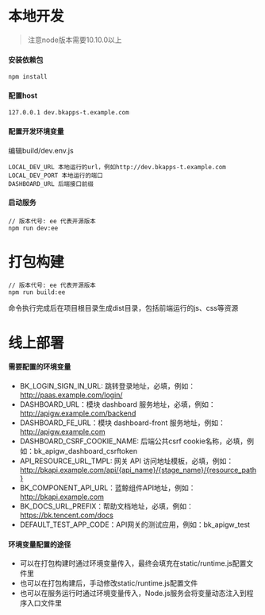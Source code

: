 # 本地开发

> 注意node版本需要10.10.0以上

#### 安装依赖包
```
npm install
```

#### 配置host
```
127.0.0.1 dev.bkapps-t.example.com
```

#### 配置开发环境变量
编辑build/dev.env.js
```
LOCAL_DEV_URL 本地运行的url，例如http://dev.bkapps-t.example.com
LOCAL_DEV_PORT 本地运行的端口
DASHBOARD_URL 后端接口前缀
```

#### 启动服务
```
// 版本代号: ee 代表开源版本
npm run dev:ee
```

# 打包构建
```
// 版本代号: ee 代表开源版本
npm run build:ee
```
命令执行完成后在项目根目录生成dist目录，包括前端运行的js、css等资源

# 线上部署

#### 需要配置的环境变量

- BK_LOGIN_SIGN_IN_URL: 跳转登录地址，必填，例如：http://paas.example.com/login/
- DASHBOARD_URL：模块 dashboard 服务地址，必填，例如：http://apigw.example.com/backend
- DASHBOARD_FE_URL：模块 dashboard-front 服务地址，例如：http://apigw.example.com
- DASHBOARD_CSRF_COOKIE_NAME: 后端公共csrf cookie名称，必填，例如：bk_apigw_dashboard_csrftoken
- API_RESOURCE_URL_TMPL: 网关 API 访问地址模板，必填，例如：http://bkapi.example.com/api/{api_name}/{stage_name}/{resource_path}
- BK_COMPONENT_API_URL：蓝鲸组件API地址，例如：http://bkapi.example.com
- BK_DOCS_URL_PREFIX：帮助文档地址，必填，例如：https://bk.tencent.com/docs
- DEFAULT_TEST_APP_CODE：API网关的测试应用，例如：bk_apigw_test

#### 环境变量配置的途径

- 可以在打包构建时通过环境变量传入，最终会填充在static/runtime.js配置文件里
- 也可以在打包构建后，手动修改static/runtime.js配置文件
- 也可以在服务运行时通过环境变量传入，Node.js服务会将变量动态注入到程序入口文件里
